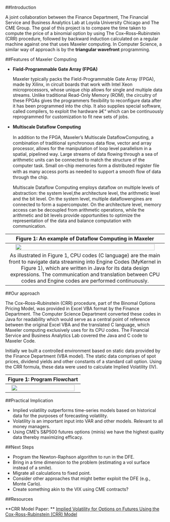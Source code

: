 ##Introduction

A joint collaboration between the Finance Department, The Financial Service and Business Analytics Lab at Loyola University Chicago and The CME Group. The goal of this project is to compare the time taken to compute the price of a binomial option by using The Cox–Ross–Rubinstein (CRR) procedure, followed by backward induction calculated on a regular machine against one that uses Maxeler computing. In Computer Science, a similar way of approach is by the **triangular wavefront** programming.

##Features of Maxeler Computing

-   **Field-Programmable Gate Array (FPGA)**

    Maxeler typically packs the Field-Programmable Gate Array (FPGA), made by Xilinx, in circuit boards that work with Intel Xeon microprocessors, whose unique chip allows for single and multiple data streams. Unlike traditional Read-Only Memory (ROM), the circuitry of these FPGAs gives the programmers flexibility to reconfigure data after it has been programmed into the chip.  It also supplies special software, called compilers, to exploit the hardware â€“ which can be continuously reprogrammed for customization to fit new sets of jobs. 
	
	
-   **Multiscale Dataﬂow Computing**

	In addition to the FPGA, Maxeler’s Multiscale DataﬂowComputing, a combination of traditional synchronous data flow, vector and array processor, allows for the manipulation of loop level parallelism in a spatial, pipelined way. Large streams of data ﬂowing through a sea of arithmetic units can be connected to match the structure of the computer task. Small on-chip memories form a distributed register ﬁle with as many access ports as needed to support a smooth ﬂow of data through the chip.

	Multiscale Dataﬂow Computing employs dataﬂow on multiple levels of abstraction: the system level,the architecture level, the arithmetic level and the bit level. On the system level, multiple dataﬂowengines are connected to form a supercomputer. On the architecture level, memory access can be decoupled from arithmetic operations, while the arithmetic and bit levels provide opportunities to optimize the representation of the data and balance computation with communication.

|Figure 1: An example of Dataflow Computing in Maxeler|
|:-------------:|
|<img height="95%" width="95%" src="https://raw.githubusercontent.com/jlroo/maxeler/master/IMG/maxcompiler.png">|
| As illustrated in Figure 1, CPU codes (C language) are the main front to navigate data streaming into Engine Codes (MyKernel in Figure 1), which are written in Java for its data design expressions. The communication and translation between CPU codes and Engine codes are performed continuously.|


##Our approach

The Cox–Ross–Rubinstein (CRR) procedure, part of the Binomal Options Pricing Model, was provided in Excel VBA format by the Finance Department. The Computer Science Department converted these codes in Java for readability which would serve as a central point of reference between the original Excel VBA and the translated C language, which Maxeler computing exclusively uses for its CPU codes. The Financial Service and Business Analytics Lab covered the Java and C code to Maxeler Code.

Initially we built a controlled environment based on static data provided by the Finance Department (VBA model). The static data comprises of spot prices, dividend yields and other constants of a standard call option. Using the CRR formula, these data were used to calculate Implied Volatility (IV).

|Figure 1: Program  Flowchart|
|:-------------:|
|<img height="95%" width="95%" src="https://raw.githubusercontent.com/jlroo/maxeler/master/IMG/flowchart.png">|

##Practical Implication

* Implied volatility outperforms time-series models based on historical data for the purposes of forecasting volatility.
* Volatility is an important input into VAR and other models.  Relevant to all money managers.
* Using CME’s S\&P500 futures options (minis) we have the highest quality data thereby maximizing efficacy.

##Next Steps

* Program the Newton-Raphson algorithm to run in the DFE.
* Bring in a time dimension to the problem (estimating a vol surface instead of a smile).
* Migrate all calculations to fixed point.
* Consider other approaches that might better exploit the DFE (e.g., Monte Carlo).
* Create something akin to the VIX using CME contracts?

##Resources

**CRR Model Paper: ** [Implied Volatility for Options on Futures Using the Cox-Ross-Rubinstein (CRR) Model](https://www.researchgate.net/publication/279296767_Implied_Volatility_for_Options_on_Futures_Using_the_Cox-Ross-Rubinstein_%28CRR%29_Model)
